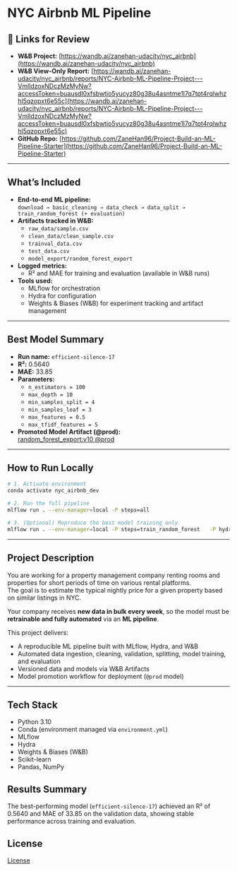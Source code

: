 # NYC Airbnb ML Pipeline

## 🔗 Links for Review

- **W&B Project:** [https://wandb.ai/zanehan-udacity/nyc_airbnb](https://wandb.ai/zanehan-udacity/nyc_airbnb)  
- **W&B View-Only Report:** [https://wandb.ai/zanehan-udacity/nyc_airbnb/reports/NYC-Airbnb-ML-Pipeline-Project---VmlldzoxNDczMzMyNw?accessToken=buausdl0xfsbwtjo5yucyz80g38u4asntme1l7q7tpt4rqlwhzhl5qzopxt6e55c](https://wandb.ai/zanehan-udacity/nyc_airbnb/reports/NYC-Airbnb-ML-Pipeline-Project---VmlldzoxNDczMzMyNw?accessToken=buausdl0xfsbwtjo5yucyz80g38u4asntme1l7q7tpt4rqlwhzhl5qzopxt6e55c)
- **GitHub Repo:** [https://github.com/ZaneHan96/Project-Build-an-ML-Pipeline-Starter](https://github.com/ZaneHan96/Project-Build-an-ML-Pipeline-Starter)

---

## What’s Included

- **End-to-end ML pipeline:**  
  `download → basic_cleaning → data_check → data_split → train_random_forest (+ evaluation)`
- **Artifacts tracked in W&B:**  
  - `raw_data/sample.csv`  
  - `clean_data/clean_sample.csv`  
  - `trainval_data.csv`  
  - `test_data.csv`  
  - `model_export/random_forest_export`
- **Logged metrics:**  
  - R² and MAE for training and evaluation (available in W&B runs)
- **Tools used:**  
  - MLflow for orchestration  
  - Hydra for configuration  
  - Weights & Biases (W&B) for experiment tracking and artifact management

---

## Best Model Summary

- **Run name:** `efficient-silence-17`  
- **R²:** 0.5640  
- **MAE:** 33.85  
- **Parameters:**  
  - `n_estimators = 100`  
  - `max_depth = 10`  
  - `min_samples_split = 4`  
  - `min_samples_leaf = 3`  
  - `max_features = 0.5`  
  - `max_tfidf_features = 5`
- **Promoted Model Artifact (@prod):**  
  [random_forest_export:v10 @prod](https://wandb.ai/zanehan-udacity/nyc_airbnb/artifacts/model_export/random_forest_export/v10)

---

## How to Run Locally

```bash
# 1. Activate environment
conda activate nyc_airbnb_dev

# 2. Run the full pipeline
mlflow run . --env-manager=local -P steps=all

# 3. (Optional) Reproduce the best model training only
mlflow run . --env-manager=local -P steps=train_random_forest   -P hydra_options="modeling.random_forest.n_estimators=100                     modeling.random_forest.max_depth=10                     modeling.random_forest.min_samples_split=4                     modeling.random_forest.min_samples_leaf=3                     modeling.random_forest.max_features=0.5                     modeling.max_tfidf_features=5"
```

---

## Project Description

You are working for a property management company renting rooms and properties for short periods of time on various rental platforms.  
The goal is to estimate the typical nightly price for a given property based on similar listings in NYC.  

Your company receives **new data in bulk every week**, so the model must be **retrainable and fully automated** via an **ML pipeline**.

This project delivers:
- A reproducible ML pipeline built with MLflow, Hydra, and W&B  
- Automated data ingestion, cleaning, validation, splitting, model training, and evaluation  
- Versioned data and models via W&B Artifacts  
- Model promotion workflow for deployment (`@prod` model)

---

## Tech Stack
- Python 3.10
- Conda (environment managed via `environment.yml`)
- MLflow
- Hydra
- Weights & Biases (W&B)
- Scikit-learn
- Pandas, NumPy

## Results Summary
The best-performing model (`efficient-silence-17`) achieved an R² of 0.5640 and MAE of 33.85 on the validation data, showing stable performance across training and evaluation.





## License

[License](LICENSE.txt)
